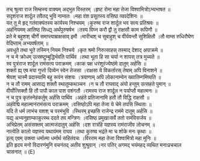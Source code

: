 

  
तच् श्रुत्वा राज सिम्हस्य वाक्यम् अद्भुत विस्तरम् ।हृष्ट रोमा महा तेजा विश्वामित्रोऽभ्यभाषत  ॥   
सदृशंराज शार्दूल तवैतद् भुवि नाम्यतः ।महा वंश प्रसूतस्य वसिष्ठ व्यपदेशिनः  ॥   
यत् तु मे हृद् गतंवाक्यंतस्य कार्यस्य निश्चयम् ।कुरुष्व राज शार्दूल भव सत्य प्रतिश्रवः  ॥   
अहंनियमम् आतिष्ठ सिध्द्य् अर्थंपुरुषर्षभ ।तस्य विघ्न करौ द्वौ तु राक्षसौ काम रूपिणौ  ॥   
व्रते मे बहुशश् चीर्णे समाप्त्याम्राक्षसाव् इमौ ।मारीचश् च सुबाहुश् च वीर्यवन्तौ सुशिक्षितौ ।तौ माम्स रुधिरौघेण वेदिम्ताम् अभ्यवर्षताम्  ॥   
अवधूते तथा भूते तस्मिन् नियम निश्चये ।कृत श्रमो निरुत्साहस् तस्माद् देशाद् अपाक्रमे  ॥   
न च मे क्रोधम् उत्स्रष्टुम्बुद्धिर्भवति पार्थिव ।तथा भूता हि सा चर्या न शापस् तत्र मुच्यते  ॥   
स्व पुत्रंराज शार्दूल रामंसत्य पराक्रमम् ।काक पक्ष धरंशूरंज्येष्ठंमे दातुम् अर्हसि  ॥   
शक्तो ह्य् एष मया गुप्तो दिव्येन स्वेन तेजसा ।राक्षसा ये विकर्तारस् तेषाम् अपि विनाशने  ॥   
श्रेयश् चास्मै प्रदास्यामि बहु रूपंन संशयः ।त्रयाणाम् अपि लोकानाम्येन ख्यातिम्गमिष्यति  ॥   
न च तौ रामम् आसाद्य शक्तौ स्थातुम्कथञ्चन ।न च तौ राघवाद् अंयो हन्तुम् उत्सहते पुमान्  ॥   
वीर्योत्सिक्तौ हि तौ पापौ काल पाश वशंगतौ ।रामस्य राज शार्दूल न पर्याप्तौ महात्मनः  ॥   
न च पुत्र कृतंस्नेहंकर्तुम् अर्हसि पार्थिव ।अहंते प्रतिजानामि हतौ तौ विद्धि राक्षसौ  ॥   
अहंवेद्मि महात्मानंरामंसत्य पराक्रमम् ।वसिष्ठोऽपि महा तेजा ये चेमे तपसि स्थिताः  ॥   
यदि ते धर्म लाभंच यशश् च परमंभुवि ।स्थिरम् इच्छसि राजेन्द्र रामंमे दातुम् अर्हसि  ॥   
यद्य् अभ्यनुज्ञाम्काकुत्स्थ ददते तव मन्त्रिणः ।वसिष्ठ प्रमुखाःसर्वे ततो रामंविसर्जय  ॥   
अभिप्रेतम् असंसक्तम् आत्मजंदातुम् अर्हसि ।दश रात्रंहि यज्ञस्य रामंराजीव लोचनम्  ॥   
नात्येति कालो यज्ञस्य यथायंमम राघव ।तथा कुरुष्व भद्रंते मा च शोके मनः कृथाः  ॥   
इत्य् एवम् उक्त्वा धर्मात्मा धर्मार्थ सहितंवचः ।विरराम महा तेजा विश्वामित्रो महा मुनिः  ॥   
इति हृदय मनो विदारणंमुनि वचनंतद् अतीव शुश्रुवान् ।नर पतिर् अगमद् भयंमहद् व्यथित मनाःप्रचचाल चासनात्  ॥ (E)  
